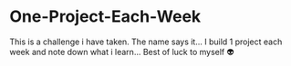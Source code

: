 # One-Project-Each-Week
This is a challenge i have taken. The name says it... I build 1 project each week and note down what i learn... Best of luck to myself 👽
